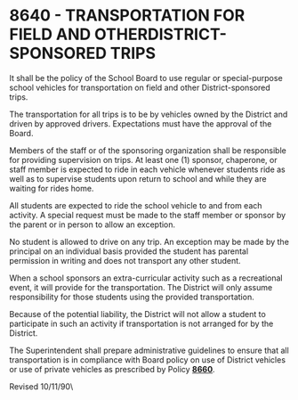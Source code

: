 8640 - TRANSPORTATION FOR FIELD AND OTHERDISTRICT-SPONSORED TRIPS
=================================================================

It shall be the policy of the School Board to use regular or
special-purpose school vehicles for transportation on field and other
District-sponsored trips.

The transportation for all trips is to be by vehicles owned by the
District and driven by approved drivers. Expectations must have the
approval of the Board.

Members of the staff or of the sponsoring organization shall be
responsible for providing supervision on trips. At least one (1)
sponsor, chaperone, or staff member is expected to ride in each vehicle
whenever students ride as well as to supervise students upon return to
school and while they are waiting for rides home.

All students are expected to ride the school vehicle to and from each
activity. A special request must be made to the staff member or sponsor
by the parent or in person to allow an exception.

No student is allowed to drive on any trip. An exception may be made by
the principal on an individual basis provided the student has parental
permission in writing and does not transport any other student.

When a school sponsors an extra-curricular activity such as a
recreational event, it will provide for the transportation. The District
will only assume responsibility for those students using the provided
transportation.

Because of the potential liability, the District will not allow a
student to participate in such an activity if transportation is not
arranged for by the District.

The Superintendent shall prepare administrative guidelines to ensure
that all transportation is in compliance with Board policy on use of
District vehicles or use of private vehicles as prescribed by Policy
[**8660**](po8660.htm).

Revised 10/11/90\

